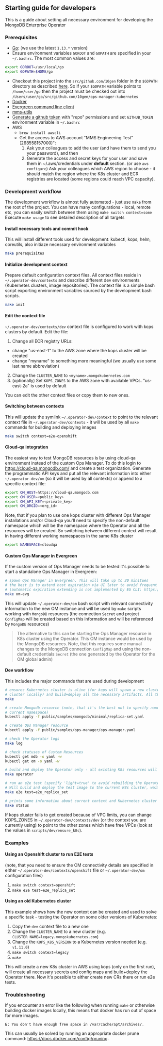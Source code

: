 ## Starting guide for developers

This is a guide about setting all necessary environment for developing the MongoDB Enterprise Operator

### Prerequisites

* [Go](https://golang.org/doc/install): (we use the latest `1.13.*` version)
* Ensure environment variables `GOROOT` and `GOPATH` are specified in your `~/.bashrc`. The most common values are:
```bash
export GOROOT=/usr/local/go
export GOPATH=$HOME/go
```
* Checkout this project into the `src/github.com/10gen` folder in the `$GOPATH` directory as described
 [here](https://golang.org/doc/code.html). So if your `$GOPATH` variable points to `/home/user/go` then the project
 must be checked out into `/Users/user/go/src/github.com/10gen/ops-manager-kubernetes`
* [Docker](https://docs.docker.com/docker-for-mac/install/)
* [Evergreen command line client](https://evergreen.mongodb.com/settings)
* [mms-utils](https://wiki.corp.mongodb.com/display/MMS/Ops+Manager+Release+setup+guide#OpsManagerReleasesetupguide-First-timeonly)
* [Generate a github token](https://github.com/settings/tokens/new) with "repo" permissions and set `GITHUB_TOKEN`
environment variable in `~/.bashrc`
* AWS 
    * `brew install awscli` 
    * Get the access to AWS account  "MMS Engineering Test" (268558157000)":
        1. Ask your colleagues to add the user (and have them to send you your password), and then
        2. Generate the access and secret keys for your user and save them in ~/.aws/credentials under **default** section. 
        (or use `aws configure`) Ask your colleagues which AWS region to choose - it should match the region where the K8s cluster and ECR registries
        are located (some regions could reach VPC capacity).

### Development workflow

The development workflow is almost fully automated - just use `make` from the root of the project.
You can have many configurations - local, remote etc, you can easily switch between them using `make switch context=some`
Execute `make usage` to see detailed description of all targets

#### Install necessary tools and commit hook

This will install different tools used for development: kubectl, kops, helm, coreutils, also initiaze necessary 
environment variables

```bash
make prerequisites
```

#### Initialize development context

Prepare default configuration context files. All context files reside in `~/.operator-dev/contexts` and describe different
dev environments (Kubernetes clusters, image repositories). The context file is a simple bash script exporting environment
variables sourced by the development bash scripts.
```bash
make init
```

#### Edit the context file
`~/.operator-dev/contexts/dev` context file is configured to work with kops clusters by default.
Edit the file:
1. Change all ECR registry URLs:
  * change "us-east-1" to the AWS zone where the kops cluster will be created
  * change "myname" to something more meaningful (we usually use some last name abbreviation)
2. Change the `CLUSTER_NAME` to `<myname>.mongokubernetes.com` 
3. (optionally) Set `KOPS_ZONES` to the AWS zone with available VPCs. "us-east-2a" is used by default

You can edit the other context files or copy them to new ones.

#### Switching between contexts 
This will update the symlink `~/.operator-dev/context` to point to the relevant context file in `~/.operator-dev/contexts` -
it will be used by all `make` commands for building and deploying images
```bash
make switch context=e2e-openshift
```

#### Cloud-qa integration

The easiest way to test MongoDB resources is by using cloud-qa environment instead of the custom Ops Manager.
To do this login to https://cloud-qa.mongodb.com/ and create a test organization.
Generate the programmatic API keys and put all the relevant information into either `~/.operator-dev/om` (so it will
be used by all contexts) or append to a specific context file:

```bash
export OM_HOST=https://cloud-qa.mongodb.com
export OM_USER=<public_key>
export OM_API_KEY=<private_key>
export OM_ORGID=<org_id>
```

Note, that if you plan to use one kops cluster with different Ops Manager installations and/or Cloud-qa you'll
need to specify the non-default namespace which will be the namespace where the Operator and all the resources will be
created. So switching between different context will result in having different working namespaces in the same K8s cluster

```bash
export NAMESPACE=cloudqa
```

#### Custom Ops Manager in Evergreen
If the custom version of Ops Manager needs to be tested it's possible to start a standalone Ops Manager in Evergreen:

```bash
# spawn Ops Manager in Evergreen. This will take up to 20 minitues
# the best is to extend host expiration via UI later to avoid frequent spawning
# (automatic expiration extending is not implemented by EG CLI: https://jira.mongodb.org/browse/EVG-5725)
make om-evg
```
This will update `~/.operator-dev/om` bash script with relevant connectivity information to the new OM instance
 and will be used by `make` scripts working with `MongoDB` resources (the connection `Secret` and project `ConfigMap`
will be created based on this information and will be referenced by `MongoDB` resources)

> The alternative to this can be starting the Ops Manager resource in K8s cluster using the Operator. This OM instance
> would be used by the MongoDB resources. Note, that this requires some manual changes to the MongoDB connection `ConfigMap`
> and using the non-default credentials `Secret` (the one generated by the Operator for the OM global admin)

#### Dev workflow

This includes the major commands that are used during development

```bash
# ensures Kubernetes cluster is alive (for kops will spawn a new cluster - takes ~5-10 minutes, for Kind starts a new
# cluster locally) and build+deploy all the necessary artifacts. All the K8s resources will be cleaned
make

# create Mongodb resource (note, that it's the best not to specify namespace inside yaml file as it will be defined by
# current namespace)
kubectl apply -f public/samples/mongodb/minimal/replica-set.yaml

# create Ops Manager resource
kubectl apply -f public/samples/ops-manager/ops-manager.yaml

# check the Operator logs
make log

# check statuses of Custom Resources
kubectl get mdb -o yaml -w
kubectl get om -o yaml -w

# build and deploy the Operator only - all existing K8s resources will be left untouched
make operator

# run an e2e test (specify 'light=true' to avoid rebuilding the Operator, Database and init images)
# Will build and deploy the test image to the current K8s cluster, wait until it's finished
make e2e test=e2e_replica_set

# prints some information about current context and Kubernetes cluster
make status

```

If kops cluster fails to get created because of VPC limits, you can change KOPS_ZONES in `~/.operator-dev/contexts/dev` 
(or the context you are currently using) to point to the other zones which have free VPCs (look at the values in `scripts/dev/ensure_k8s`).

### Examples
#### Using an Openshift cluster to run E2E tests
(note, that you need to ensure the OM connectivity details are specified in either `~/.operator-dev/contexts/openshift` 
file or `~/.operator-dev/om` configuration files)
1. `make switch context=openshift`
2. `make e2e test=e2e_replica_set`

#### Using an old Kubernetes cluster
This example shows how the new context can be created and used to solve a specific task - testing the Operator on some 
older versions of Kubernetes:
1. Copy the `dev` context file to a new one
2. Change the `CLUSTER_NAME` to a new cluster (e.g. `CLUSTER_NAME=legacy.mongokubernetes.com`)
3. Change the `KOPS_K8S_VERSION` to a Kubernetes version needed (e.g. `v1.11.0`)
4. `make switch context=legacy`
5. `make`

This will create a new K8s cluster in AWS using kops (only on the first run), will create all necessary secrets and 
config maps and build+deploy the Operator there. Now it's possible to either create new CRs there or run e2e tests.

### Troubleshooting

If you encounter an error like the following when running `make` or otherwise
building docker images locally, this means that docker has run out of space for
more images.

```
E: You don't have enough free space in /var/cache/apt/archives/.
```

This can usually be solved by running an appropriate docker prune command:
https://docs.docker.com/config/pruning.
